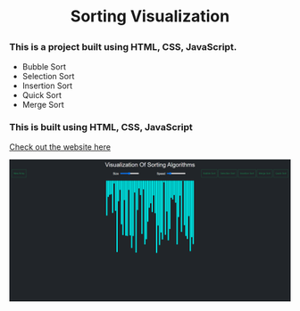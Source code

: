 # <p align="center">Sorting Visualization</p>
### This is a project built using HTML, CSS, JavaScript.

- Bubble Sort 
- Selection Sort
- Insertion Sort
- Quick Sort
- Merge Sort

### This is built using HTML, CSS, JavaScript

[Check out the website here](https://gauravkukreti.github.io/Visualization-of-Sorting-Algorithms.github.io/)

<img src="img.png">
